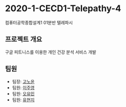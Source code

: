 # 2020-1-CECD1-Telepathy-4
컴퓨터공학종합설계1 01분반 텔레파시

## 프로젝트 개요
구글 피트니스를 이용한 개인 건강 분석 서비스 개발

## 팀원
- 팀장: [고노윤](https://github.com/nohyoonko)
- 팀원: [이주영](https://github.com/1122jinny)
- 팀원: [오유민](https://github.com/ym-o)
- 팀원: [유현지](https://github.com/LUV2KUIT)
